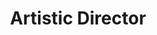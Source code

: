 ---
name: Ulysse
title: Artistic Director
past: Broken Back Dancer
future: Steven Spielberg & Paula Scher’s Son
avatar: images/ulysse.gif
---